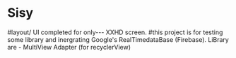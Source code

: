 # Sisy
#layout/ UI completed for only--- XXHD screen.
#this project is for testing some library and inergrating Google's RealTimedataBase (Firebase).
LiBrary are - MultiView Adapter (for recyclerView)

